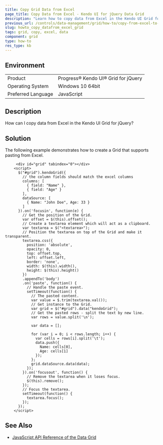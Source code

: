 ```yaml
---
title: Copy Grid Data from Excel
page_title: Copy Data from Excel - Kendo UI for jQuery Data Grid
description: "Learn how to copy data from Excel in the Kendo UI Grid for jQuery."
previous_url: /controls/data-management/grid/how-to/copy-from-excel-to-grid.html, /controls/data-management/grid/how-to/copy-from-excel-to-grid, /web/grid/how-to/copy-from-excel-to-grid, /controls/data-management/grid/how-to/excel/copy-from-excel-to-grid
slug: howto_copy_datafrom_excel_grid
tags: grid, copy, excel, data
component: grid
type: how-to
res_type: kb
---
```


## Environment

<table>
 <tr>
  <td>Product</td>
  <td>Progress® Kendo UI® Grid for jQuery</td>
 </tr>
 <tr>
  <td>Operating System</td>
  <td>Windows 10 64bit</td>
 </tr>
 <tr>
  <td>Preferred Language</td>
  <td>JavaScript</td>
 </tr>
</table>

## Description

How can I copy data from Excel in the Kendo UI Grid for jQuery?

## Solution

The following example demonstrates how to create a Grid that supports pasting from Excel.

```dojo
     <div id="grid" tabindex="0"></div>
    <script>
      $("#grid").kendoGrid({
        // the column fields should match the excel columns
        columns: [
          { field: "Name" },
          { field: "Age" }
        ],
        dataSource: [
          { Name: "John Doe", Age: 33 }
        ]
      }).on('focusin', function(e) {
        // Get the position of the Grid.
        var offset = $(this).offset();
        // Create a textarea element which will act as a clipboard.
        var textarea = $("<textarea>");
        // Position the textarea on top of the Grid and make it transparent.
        textarea.css({
          position: 'absolute',
          opacity: 0,
          top: offset.top,
          left: offset.left,
          border: 'none',
          width: $(this).width(),
          height: $(this).height()
        })
        .appendTo('body')
        .on('paste', function() {
          // Handle the paste event.
          setTimeout(function() {
            // The pasted content.
            var value = $.trim(textarea.val());
            // Get instance to the Grid.
            var grid = $("#grid").data("kendoGrid");
            // Get the pasted rows - split the text by new line.
            var rows = value.split('\n');

            var data = [];

            for (var i = 0; i < rows.length; i++) {
              var cells = rows[i].split('\t');
              data.push({
                Name: cells[0],
                Age: cells[1]
              });
            };
            grid.dataSource.data(data);
          });
        }).on('focusout', function() {
          // Remove the textarea when it loses focus.
          $(this).remove();
        });
        // Focus the textarea.
        setTimeout(function() {
          textarea.focus();
        });
      });
    </script>
```

## See Also

* [JavaScript API Reference of the Data Grid](/api/javascript/ui/grid)
